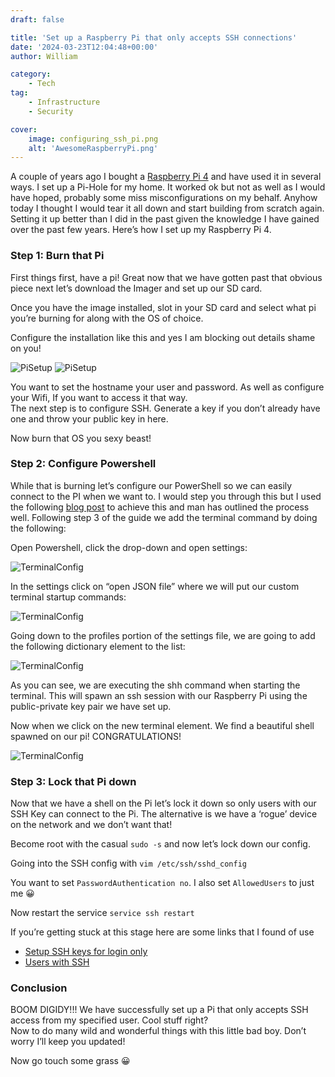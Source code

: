 ```yaml
---
draft: false

title: 'Set up a Raspberry Pi that only accepts SSH connections'
date: '2024-03-23T12:04:48+00:00'
author: William

category:
    - Tech
tag:
    - Infrastructure
    - Security

cover:
    image: configuring_ssh_pi.png
    alt: 'AwesomeRaspberryPi.png'
---
```


A couple of years ago I bought a [Raspberry Pi 4](https://www.raspberrypi.com/products/raspberry-pi-4-model-b/) and have used it in several ways. I set up a Pi-Hole for my home. It worked ok but not as well as I would have hoped, probably some miss misconfigurations on my behalf. Anyhow today I thought I would tear it all down and start building from scratch again. Setting it up better than I did in the past given the knowledge I have gained over the past few years. Here’s how I set up my Raspberry Pi 4.

### Step 1: Burn that Pi

First things first, have a pi! Great now that we have gotten past that obvious piece next let’s download the Imager and set up our SD card.

Once you have the image installed, slot in your SD card and select what pi you’re burning for along with the OS of choice.

Configure the installation like this and yes I am blocking out details shame on you!

![PiSetup](https://i.imgur.com/WlAfhx2.png?ssl=1#center)
![PiSetup](https://i.imgur.com/2bAqVUo.png?ssl=1#center)

You want to set the hostname your user and password. As well as configure your Wifi, If you want to access it that way.  
The next step is to configure SSH. Generate a key if you don’t already have one and throw your public key in here.

Now burn that OS you sexy beast!

### Step 2: Configure Powershell

While that is burning let’s configure our PowerShell so we can easily connect to the PI when we want to. I would step you through this but I used the following [blog post](https://blog.anurut.com/ssh-with-private-key-in-windows-terminal/) to achieve this and man has outlined the process well. Following step 3 of the guide we add the terminal command by doing the following:

Open Powershell, click the drop-down and open settings:

![TerminalConfig](https://i.imgur.com/GbiLiGm.png?ssl=1#center)

In the settings click on “open JSON file” where we will put our custom terminal startup commands:

![TerminalConfig](https://i.imgur.com/wnPeyYn.png?ssl=1#center)

Going down to the profiles portion of the settings file, we are going to add the following dictionary element to the list:

![TerminalConfig](https://i.imgur.com/W48EubL.png?ssl=1#center)

As you can see, we are executing the shh command when starting the terminal. This will spawn an ssh session with our Raspberry Pi using the public-private key pair we have set up.

Now when we click on the new terminal element. We find a beautiful shell spawned on our pi! CONGRATULATIONS!

![TerminalConfig](https://i.imgur.com/vqUglWS.png?ssl=1#center)

### Step 3: Lock that Pi down

Now that we have a shell on the Pi let’s lock it down so only users with our SSH Key can connect to the Pi. The alternative is we have a ‘rogue’ device on the network and we don’t want that!

Become root with the casual `sudo -s` and now let’s lock down our config.

Going into the SSH config with `vim /etc/ssh/sshd_config`

You want to set `PasswordAuthentication no`. I also set `AllowedUsers` to just me 😀

Now restart the service `service ssh restart`

If you’re getting stuck at this stage here are some links that I found of use

- [Setup SSH keys for login only](https://raspberrypi.stackexchange.com/questions/1686/how-do-i-set-up-ssh-keys-to-log-into-my-rpi)
- [Users with SSH](https://askubuntu.com/questions/984912/how-to-get-the-list-of-all-users-who-can-access-a-server-via-ssh)
 
### Conclusion

BOOM DIGIDY!!! We have successfully set up a Pi that only accepts SSH access from my specified user. Cool stuff right?   
Now to do many wild and wonderful things with this little bad boy. Don’t worry I’ll keep you updated!

Now go touch some grass 😀